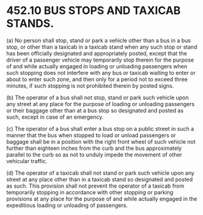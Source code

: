 452.10 BUS STOPS AND TAXICAB STANDS.
====================================

​(a) No person shall stop, stand or park a vehicle other than a bus in a
bus stop, or other than a taxicab in a taxicab stand when any such stop
or stand has been officially designated and appropriately posted, except
that the driver of a passenger vehicle may temporarily stop therein for
the purpose of and while actually engaged in loading or unloading
passengers when such stopping does not interfere with any bus or taxicab
waiting to enter or about to enter such zone, and then only for a period
not to exceed three minutes, if such stopping is not prohibited therein
by posted signs.

​(b) The operator of a bus shall not stop, stand or park such vehicle
upon any street at any place for the purpose of loading or unloading
passengers or their baggage other than at a bus stop so designated and
posted as such, except in case of an emergency.

​(c) The operator of a bus shall enter a bus stop on a public street in
such a manner that the bus when stopped to load or unload passengers or
baggage shall be in a position with the right front wheel of such
vehicle not further than eighteen inches from the curb and the bus
approximately parallel to the curb so as not to unduly impede the
movement of other vehicular traffic.

​(d) The operator of a taxicab shall not stand or park such vehicle upon
any street at any place other than in a taxicab stand so designated and
posted as such. This provision shall not prevent the operator of a
taxicab from temporarily stopping in accordance with other stopping or
parking provisions at any place for the purpose of and while actually
engaged in the expeditious loading or unloading of passengers.
